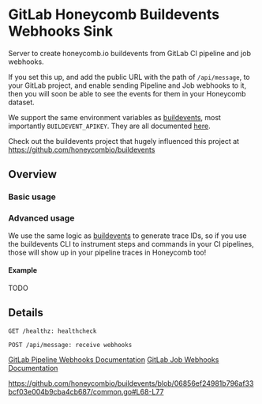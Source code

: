 # GitLab Honeycomb Buildevents Webhooks Sink

Server to create honeycomb.io buildevents from GitLab CI pipeline and job webhooks.

If you set this up, and add the public URL with the path of `/api/message`, to your GitLab project, and enable sending Pipeline and Job webhooks to it, then you will soon be able to see the events for them in your Honeycomb dataset.

We support the same environment variables as [buildevents](https://github.com/honeycombio/buildevents), most importantly `BUILDEVENT_APIKEY`. They are all documented [here](https://github.com/honeycombio/buildevents#environment-variables).

Check out the buildevents project that hugely influenced this project at https://github.com/honeycombio/buildevents

## Overview

### Basic usage

### Advanced usage

We use the same logic as [buildevents](https://github.com/honeycombio/buildevents) to generate trace IDs, so if you use the buildevents CLI to instrument steps and commands in your CI pipelines, those will show up in your pipeline traces in Honeycomb too!

#### Example

TODO

## Details

```
GET /healthz: healthcheck

POST /api/message: receive webhooks
```

[GitLab Pipeline Webhooks Documentation](https://docs.gitlab.com/ee/user/project/integrations/webhooks.html#pipeline-events)
[GitLab Job Webhooks Documentation](https://docs.gitlab.com/ee/user/project/integrations/webhooks.html#job-events)

https://github.com/honeycombio/buildevents/blob/06856ef24981b796af33bcf03e004b9cba4cb687/common.go#L68-L77
